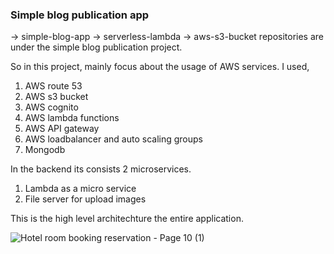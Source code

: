 <h3>Simple blog publication app</h3>

-> simple-blog-app
-> serverless-lambda
-> aws-s3-bucket repositories are under the simple blog publication project.

So in this project, mainly focus about the usage of AWS services. I used, 

01) AWS route 53
02) AWS s3 bucket
03) AWS cognito
04) AWS lambda functions
05) AWS API gateway
06) AWS loadbalancer and auto scaling groups
07) Mongodb

In the backend its consists 2  microservices.

01) Lambda as a micro service
02) File server for upload images
 
This is the high level architechture the entire application.

![Hotel room booking reservation - Page 10 (1)](https://user-images.githubusercontent.com/54904360/202358368-880de805-6197-4635-b85b-1309f9a1fbf9.png)
